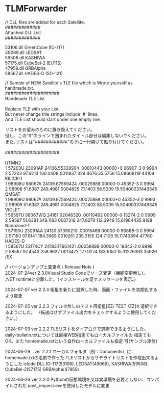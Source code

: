 # TLMForwarder

// DLL files are added for each Satellite.<br>
#############<br>
 Attached DLL List<br>
#############<br>

53106.dll	GreenCube	(IO-117)<br>
49069.dll	LEDSAT<br>
59508.dll	KASHIWA<br>
57175.dll	CubeBel-2	(EU11S)<br>
47959.dll	GRBAlpha<br>
58567.dll	HADES-D		(SO-121)<br>

// Sample of NEW Satellite's TLE file which is Wrote yourself as handmade.txt.<br>
####################<br>
Handmade TLE List<br>
<br>
Replace TLE with your List.<br>
But never change title strings include '#' lines.<br>
And TLE List should start under one empty line.<br>

リストをお望みのものに置き換えてください。<br>
但し、この"#"のラインで囲まれたタイトル部分は編集しないでください。<br>
また､リストは"############"の下に一行開けて貼り付けてください。<br>
<br>
####################<br>
<br>
UTMN2<br>
1 57203U 23091AP  24106.55338904  .00010443  00000+0  66907-3 0  9994<br>
2 57203  97.6213 160.0408 0011937 324.4676  35.5756 15.08668119 44104<br>
KILICK-1<br>
1 98908U 98067A   24109.87569424  .00025888  00000-0  45352-3 0  9994<br>
2 98908  51.6387 249.4981 0004825  77.1403  58.5009 15.50400337449349<br>
QMSAT<br>
1 98909U 98067A   24109.87569424  .00025888  00000+0  45352-3 0  9993<br>
2 98909  51.6387 249.4981 0004825  77.1403  58.5009 15.50400337449349<br>
VIOLET<br>
1 59597U 98067WQ  24161.92048320  .00119462  00000-0  13274-2 0  9999<br>
2 59597  51.6381 349.1183 0007316 247.6270 112.3949 15.61984435  8198<br>
Nanozond-1<br>
1 57190U 23091AA  24130.57390210  .00015468  00000-0  90888-3 0  9994<br>
2 57190  97.6141 184.3669 0010261 235.3155 124.7108 15.11740894 47760<br>
HADES-D<br>
1 58567U 23174CY  24183.17961421  .00058899  00000-0  19343-2 0  9998<br>
2 58567  97.4543 258.9627 0013472 177.0274 183.1050 15.31276393 35926<br>
/EX

// バージョンアップと変更点 ( Release Note )<br>
<span style="width:200px;">2024-07-24</span><span style="width:200px;">ver 2.3.0</span><span style="width:060px;">Visual Studio Codeでソース変更（機能変更無し）。<br>.NET runtimeと分離した。（インストールを促すメッセージを表示。)</span>

2024-07-07	ver 2.2.4	衛星を新たに選択した時、画面・ファイルを初期化するよう変更

2024-07-05 	ver 2.2.3	フィルタ無しのテスト用衛星[ZZ/ TEST /ZZ]を選択できるようにした。
						（転送はせずファイル出力をチェックするように使用してください。）

2024-07-03	ver 2.2.2	TLEリストをダイアログで選択できるようにした。
						daily-bulletin.txtについては直接WEB指定でもローカルファイルの
						指定でもOK。また homemade.txtという自作ローカルファイルも指定
						可(サンプル添付)

2024-06-29　ver 2.2.1	ローカルフォルダ（例：Documents）にhomemade.txtの名前で作った
						TLEリストからサテライトリストを作成出来るようにした
			iclude DLL	IO-117(53106), LEDSAT(49069), KASHIWA(59508), CubeBel-2(57175)
						GRBAlpha(47959)

2024-06-26	ver 2.2.0	Pythonの仮想環境を又は実環境を必要としない、コンパイルされた
			post_request.exeを使用したモデルに変更
</dl>


